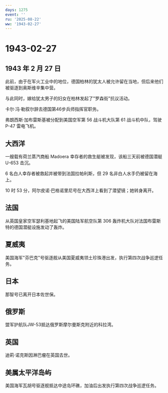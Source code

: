 ```yaml
---
days: 1275
event: ''
ru: '2025-08-22'
ww: '1943-02-27'
---
```


# 1943-02-27

## 1943 年 2 月 27 日

此前，由于在军火工业中的地位，德国柏林的犹太人被允许留在当地，但后来他们被驱逐到奥斯维辛集中营。

与此同时，嫁给犹太男子的妇女在柏林发起了"罗森街"抗议活动。

卡尔·冯·勒叙尔辞去德国第46步兵师指挥官职务。

弗朗西斯·加布雷斯基被分配到美国空军第 56 战斗机大队第 61
战斗机中队，驾驶 P-47 雷电飞机。

## 大西洋

一艘载有荷兰蒸汽商船 Madoera 幸存者的救生艇被发现，该船三天前被德国潜艇
U-653 击沉。

6 名白人幸存者被救起并被带到法国拉帕利斯，但 29
名非白人水手仍被留在海上。

10 时 53 分，阿尔皮诺·巴格诺里尼号在大西洋上看到了潜望镜；她转身离开。

## 法国

从英国皇家空军瑟利基地起飞的美国陆军航空队第 306
轰炸机大队对法国布雷斯特的德国潜艇设施发动了轰炸。

## 夏威夷

美国海军"芬巴克"号驱逐舰从美国夏威夷领土珍珠港出发，执行第四次战争巡逻任务。

## 日本

那智号已离开日本佐世保。

## 俄罗斯

盟军护航队JW-53抵达俄罗斯摩尔曼斯克附近的科拉湾。

## 英国

迪莉·诺克斯因淋巴瘤在英国去世。

## 美属太平洋岛屿

美国海军瓦胡号驱逐舰抵达中途岛环礁，加油后出发执行第四次战争巡逻任务。